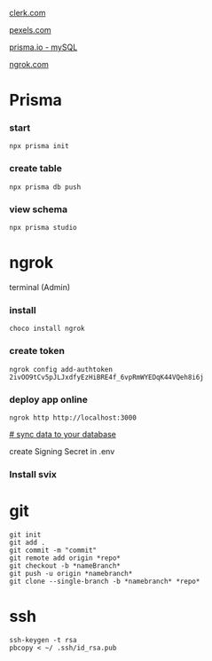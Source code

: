 [clerk.com](https://clerk.com/)

[pexels.com](https://www.pexels.com/)

[prisma.io - mySQL](https://www.prisma.io/docs/getting-started/setup-prisma/start-from-scratch/relational-databases-typescript-mysql)

[ngrok.com](https://dashboard.ngrok.com/get-started/setup/windows)

<!-- [reference](https://www.youtube.com/watch?v=o080tU3sd0k) -->


# Prisma
### start
```
npx prisma init
```
### create table
```
npx prisma db push
```
### view schema
```
npx prisma studio
```

# ngrok
terminal (Admin)
### install
```
choco install ngrok
```
### create token
```
ngrok config add-authtoken 2ivOO9tCv5pJLJxdfyEzHiBRE4f_6vpRmWYEDqK44VQeh8i6j
```
### deploy app online
```
ngrok http http://localhost:3000
```
[# sync data to your database](https://clerk.com/docs/integrations/webhooks/sync-data)

create Signing Secret in .env

### Install svix

# git
```
git init
git add .
git commit -m "commit"
git remote add origin *repo*
git checkout -b *nameBranch*
git push -u origin *namebranch*
git clone --single-branch -b *namebranch* *repo*
```

# ssh
```
ssh-keygen -t rsa
pbcopy < ~/ .ssh/id_rsa.pub


